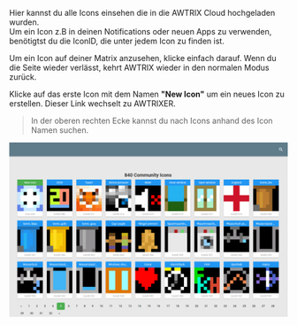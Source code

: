   Hier kannst du alle Icons einsehen die in die AWTRIX Cloud hochgeladen wurden.  
  Um ein Icon z.B in deinen Notifications oder neuen Apps zu verwenden, benötigtst du die IconID, die unter jedem Icon zu finden ist.

Um ein Icon auf deiner Matrix anzusehen, klicke einfach darauf. Wenn du die Seite wieder verlässt, kehrt AWTRIX wieder in den normalen Modus zurück.

  Klicke auf das erste Icon mit dem Namen **"New Icon"** um ein neues Icon zu erstellen. Dieser Link wechselt zu AWTRIXER.

  > In der oberen rechten Ecke kannst du nach Icons anhand des Icon Namen suchen.  


  
  <div align=center>
  <img width="800" src="de-de\assets\db.gif"/>
  </div>